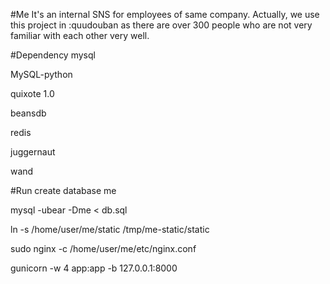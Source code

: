#Me
It's an internal SNS for employees of same company. Actually, we use this project in :quudouban as there are over 300 people who are not very familiar with each other very well.



#Dependency
mysql

MySQL-python

quixote 1.0

beansdb

redis

juggernaut

wand

#Run
create database me

mysql -ubear -Dme < db.sql

ln -s /home/user/me/static /tmp/me-static/static

sudo nginx -c /home/user/me/etc/nginx.conf

gunicorn -w 4 app:app -b 127.0.0.1:8000
